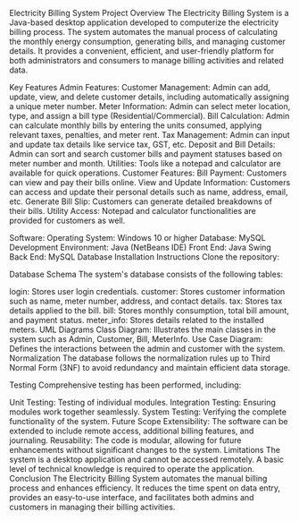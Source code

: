 Electricity Billing System
Project Overview
The Electricity Billing System is a Java-based desktop application developed to computerize the electricity billing process. The system automates the manual process of calculating the monthly energy consumption, generating bills, and managing customer details. It provides a convenient, efficient, and user-friendly platform for both administrators and consumers to manage billing activities and related data.

Key Features
Admin Features:
Customer Management: Admin can add, update, view, and delete customer details, including automatically assigning a unique meter number.
Meter Information: Admin can select meter location, type, and assign a bill type (Residential/Commercial).
Bill Calculation: Admin can calculate monthly bills by entering the units consumed, applying relevant taxes, penalties, and meter rent.
Tax Management: Admin can input and update tax details like service tax, GST, etc.
Deposit and Bill Details: Admin can sort and search customer bills and payment statuses based on meter number and month.
Utilities: Tools like a notepad and calculator are available for quick operations.
Customer Features:
Bill Payment: Customers can view and pay their bills online.
View and Update Information: Customers can access and update their personal details such as name, address, email, etc.
Generate Bill Slip: Customers can generate detailed breakdowns of their bills.
Utility Access: Notepad and calculator functionalities are provided for customers as well.

Software:
Operating System: Windows 10 or higher
Database: MySQL
Development Environment: Java (NetBeans IDE)
Front End: Java Swing
Back End: MySQL Database
Installation Instructions
Clone the repository:


Database Schema
The system's database consists of the following tables:

login: Stores user login credentials.
customer: Stores customer information such as name, meter number, address, and contact details.
tax: Stores tax details applied to the bill.
bill: Stores monthly consumption, total bill amount, and payment status.
meter_info: Stores details related to the installed meters.
UML Diagrams
Class Diagram: Illustrates the main classes in the system such as Admin, Customer, Bill, MeterInfo.
Use Case Diagram: Defines the interactions between the admin and customer with the system.
Normalization
The database follows the normalization rules up to Third Normal Form (3NF) to avoid redundancy and maintain efficient data storage.

Testing
Comprehensive testing has been performed, including:

Unit Testing: Testing of individual modules.
Integration Testing: Ensuring modules work together seamlessly.
System Testing: Verifying the complete functionality of the system.
Future Scope
Extensibility: The software can be extended to include remote access, additional billing features, and journaling.
Reusability: The code is modular, allowing for future enhancements without significant changes to the system.
Limitations
The system is a desktop application and cannot be accessed remotely.
A basic level of technical knowledge is required to operate the application.
Conclusion
The Electricity Billing System automates the manual billing process and enhances efficiency. It reduces the time spent on data entry, provides an easy-to-use interface, and facilitates both admins and customers in managing their billing activities.

